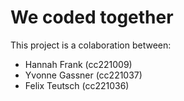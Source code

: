 # We coded together

This project is a colaboration between:

- Hannah Frank (cc221009)
- Yvonne Gassner (cc221037)
- Felix Teutsch (cc221036)
